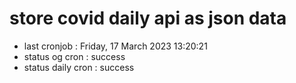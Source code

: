 # store covid daily api as json data

- last cronjob : Friday, 17 March 2023 13:20:21
- status og cron : success
- status daily cron : success
      
      